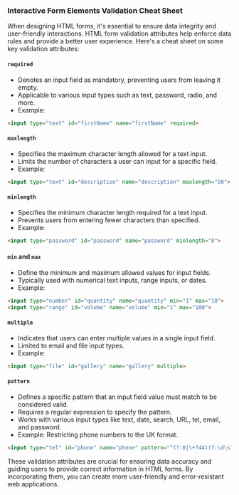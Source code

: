 ### Interactive Form Elements Validation Cheat Sheet

When designing HTML forms, it's essential to ensure data integrity and user-friendly interactions. HTML form validation attributes help enforce data rules and provide a better user experience. Here's a cheat sheet on some key validation attributes:

#### `required`

- Denotes an input field as mandatory, preventing users from leaving it empty.
- Applicable to various input types such as text, password, radio, and more.
- Example:

```html
<input type="text" id="firstName" name="firstName" required>
```

#### `maxlength`

- Specifies the maximum character length allowed for a text input.
- Limits the number of characters a user can input for a specific field.
- Example:

```html
<input type="text" id="description" name="description" maxlength="50">
```

#### `minlength`

- Specifies the minimum character length required for a text input.
- Prevents users from entering fewer characters than specified.
- Example:

```html
<input type="password" id="password" name="password" minlength="8">
```

#### `min` and `max`

- Define the minimum and maximum allowed values for input fields.
- Typically used with numerical text inputs, range inputs, or dates.
- Example:

```html
<input type="number" id="quantity" name="quantity" min="1" max="10">
<input type="range" id="volume" name="volume" min="1" max="100">
```

#### `multiple`

- Indicates that users can enter multiple values in a single input field.
- Limited to email and file input types.
- Example:

```html
<input type="file" id="gallery" name="gallery" multiple>
```

#### `pattern`

- Defines a specific pattern that an input field value must match to be considered valid.
- Requires a regular expression to specify the pattern.
- Works with various input types like text, date, search, URL, tel, email, and password.
- Example: Restricting phone numbers to the UK format.

```html
<input type="tel" id="phone" name="phone" pattern="^(?:0|\+?44)(?:\d\s?){9,10}$">
```

These validation attributes are crucial for ensuring data accuracy and guiding users to provide correct information in HTML forms. By incorporating them, you can create more user-friendly and error-resistant web applications.